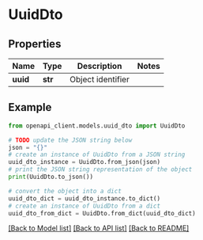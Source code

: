 # UuidDto


## Properties

Name | Type | Description | Notes
------------ | ------------- | ------------- | -------------
**uuid** | **str** | Object identifier | 

## Example

```python
from openapi_client.models.uuid_dto import UuidDto

# TODO update the JSON string below
json = "{}"
# create an instance of UuidDto from a JSON string
uuid_dto_instance = UuidDto.from_json(json)
# print the JSON string representation of the object
print(UuidDto.to_json())

# convert the object into a dict
uuid_dto_dict = uuid_dto_instance.to_dict()
# create an instance of UuidDto from a dict
uuid_dto_from_dict = UuidDto.from_dict(uuid_dto_dict)
```
[[Back to Model list]](../README.md#documentation-for-models) [[Back to API list]](../README.md#documentation-for-api-endpoints) [[Back to README]](../README.md)


